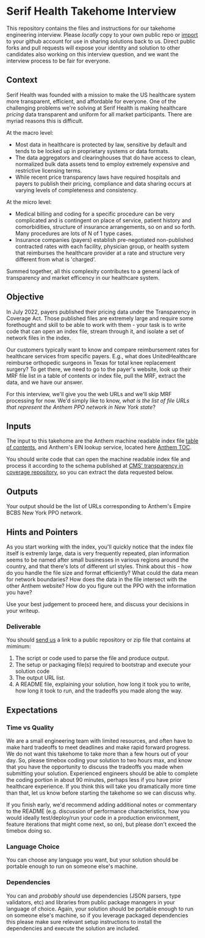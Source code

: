 # Serif Health Takehome Interview

This repository contains the files and instructions for our takehome engineering interview. Please *locally* copy to your own public repo or [import](https://github.com/new/import) to your github account for use in sharing solutions back to us. Direct public forks and pull requests will expose your identity and solution to other candidates also working on this interview question, and we want the interview process to be fair for everyone. 

## Context
Serif Health was founded with a mission to make the US healthcare system more transparent, efficient, and affordable for everyone. One of the challenging problems we're solving at Serif Health is making healthcare *pricing* data transparent and uniform for all market participants. There are myriad reasons this is difficult.

At the macro level:
- Most data in healthcare is protected by law, sensitive by default and tends to be locked up in proprietary systems or data formats.
- The data aggregators and clearinghouses that do have access to clean, normalized bulk data assets tend to employ extremely expensive and restrictive licensing terms. 
- While recent price transparency laws have required hospitals and payers to publish their pricing, compliance and data sharing occurs at varying levels of completeness and consistency.  

At the micro level:
- Medical billing and coding for a specific procedure can be very complicated and is contingent on place of service, patient history and comorbidities, structure of insurance arrangements, so on and so forth. Many procedures are lots of N of 1 type cases. 
- Insurance companies (payers) establish pre-negotiated non-published contracted rates with each facility, physician group, or health system that reimburses the healthcare provider at a rate and structure very different from what is 'charged'. 

Summed together, all this complexity contributes to a general lack of transparency and market efficency in our healthcare system.



## Objective
In July 2022, payers published their pricing data under the Transparency in Coverage Act. Those published files are extremely large and require some forethought and skill to be able to work with them - your task is to write code that can open an index file, stream through it, and isolate a set of network files in the index. 

Our customers typically want to know and compare reimbursement rates for healthcare services from specific payers. E.g., what does UnitedHealthcare reimburse orthopedic surgeons in Texas for total knee replacement surgery? To get there, we need to go to the payer's website, look up their MRF file list in a table of contents or index file, pull the MRF, extract the data, and we have our answer. 

For this interview, we'll give you the web URLs and we'll skip MRF processing for now. We'd simply like to know, *what is the list of file URLs that represent the Anthem PPO network in New York state*? 


## Inputs
The input to this takehome are the Anthem machine readable index file [table of contents](https://antm-pt-prod-dataz-nogbd-nophi-us-east1.s3.amazonaws.com/anthem/2023-01-01_anthem_index.json.gz), and Anthem's EIN lookup service, located here [Anthem TOC](https://www.anthem.com/machine-readable-file/search/). 

You should write code that can open the machine readable index file and process it according to the schema published at [CMS' transparency in coverage repository](https://github.com/CMSgov/price-transparency-guide/tree/master/schemas/table-of-contents), so you can extract the data requested below.


## Outputs
Your output should be the list of URLs corresponding to Anthem's Empire BCBS New York PPO network. 


## Hints and Pointers
As you start working with the index, you'll quickly notice that the index file itself is extremly large, data is very frequently repeated, plan information seems to be named after small businesses in various regions around the country, and that there's lots of different url styles. Think about this - how do you handle the file size and format efficiently? What could the data mean for network boundaries? How does the data in the file intersect with the other Anthem website? How do you figure out the PPO with the information you have?

Use your best judgement to proceed here, and discuss your decisions in your writeup. 


### Deliverable
You should [send us](mailto:engineering@serifhealth.com) a link to a public repository or zip file that contains at miminum:
1. The script or code used to parse the file and produce output. 
2. The setup or packaging file(s) required to bootstrap and execute your solution code
3. The output URL list.
4. A README file, explaining your solution, how long it took you to write, how long it took to run, and the tradeoffs you made along the way. 

## Expectations
### Time vs Quality
We are a small engineering team with limited resources, and often have to make hard tradeoffs to meet deadlines and make rapid forward progress. We do not want this takehome to take more than a few hours out of your day. So, please timebox coding your solution to two hours max, and know that you have the opportunity to discuss the tradeoffs you made when submitting your solution. Experienced engineers should be able to complete the coding portion in about 90 minutes, perhaps less if you have prior healthcare experience. If you think this will take you dramatically more time than that, let us know before starting the takehome so we can discuss why. 

If you finish early, we'd recommend adding additional notes or commentary to the README (e.g. discussion of performance characteristics, how you would ideally test/deploy/run your code in a production environment, feature iterations that might come next, so on), but please don't exceed the timebox doing so. 

### Language Choice
You can choose any language you want, but your solution should be portable enough to run on someone else's machine. 

### Dependencies
You can and *probably should* use dependencies (JSON parsers, type validators, etc) and libraries from public package managers in your language of choice. Again, your solution should be portable enough to run on someone else's machine, so if you leverage packaged dependencies this please make sure relevant setup instructions to install the dependencies and execute the solution are included.
